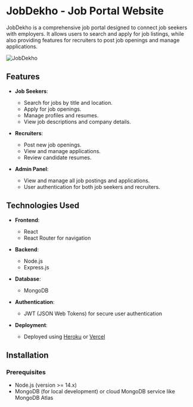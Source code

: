 # JobDekho - Job Portal Website

JobDekho is a comprehensive job portal designed to connect job seekers with employers. It allows users to search and apply for job listings, while also providing features for recruiters to post job openings and manage applications.

![JobDekho](https://github.com/user-attachments/assets/2aba1799-401a-44f5-be1c-5231b29dcb6c)

## Features

- **Job Seekers**:
  - Search for jobs by title and location.
  - Apply for job openings.
  - Manage profiles and resumes.
  - View job descriptions and company details.

- **Recruiters**:
  - Post new job openings.
  - View and manage applications.
  - Review candidate resumes.

- **Admin Panel**:
  - View and manage all job postings and applications.
  - User authentication for both job seekers and recruiters.

## Technologies Used

- **Frontend**:
  - React
  - React Router for navigation

- **Backend**:
  - Node.js
  - Express.js

- **Database**:
  - MongoDB

- **Authentication**:
  - JWT (JSON Web Tokens) for secure user authentication

- **Deployment**:
  - Deployed using [Heroku](https://heroku.com) or [Vercel](https://vercel.com)

## Installation

### Prerequisites

- Node.js (version >= 14.x)
- MongoDB (for local development) or cloud MongoDB service like MongoDB Atlas

